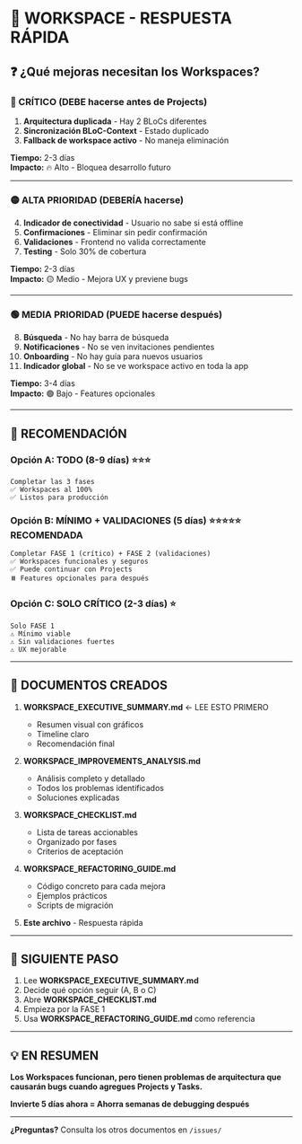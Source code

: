 # 📌 WORKSPACE - RESPUESTA RÁPIDA

## ❓ ¿Qué mejoras necesitan los Workspaces?

### 🔴 CRÍTICO (DEBE hacerse antes de Projects)

1. **Arquitectura duplicada** - Hay 2 BLoCs diferentes
2. **Sincronización BLoC-Context** - Estado duplicado
3. **Fallback de workspace activo** - No maneja eliminación

**Tiempo:** 2-3 días  
**Impacto:** 🔥 Alto - Bloquea desarrollo futuro

---

### 🟡 ALTA PRIORIDAD (DEBERÍA hacerse)

4. **Indicador de conectividad** - Usuario no sabe si está offline
5. **Confirmaciones** - Eliminar sin pedir confirmación
6. **Validaciones** - Frontend no valida correctamente
7. **Testing** - Solo 30% de cobertura

**Tiempo:** 2-3 días  
**Impacto:** 🟡 Medio - Mejora UX y previene bugs

---

### 🟢 MEDIA PRIORIDAD (PUEDE hacerse después)

8. **Búsqueda** - No hay barra de búsqueda
9. **Notificaciones** - No se ven invitaciones pendientes
10. **Onboarding** - No hay guía para nuevos usuarios
11. **Indicador global** - No se ve workspace activo en toda la app

**Tiempo:** 3-4 días  
**Impacto:** 🟢 Bajo - Features opcionales

---

## 🎯 RECOMENDACIÓN

### Opción A: TODO (8-9 días) ⭐⭐⭐

```
Completar las 3 fases
✅ Workspaces al 100%
✅ Listos para producción
```

### Opción B: MÍNIMO + VALIDACIONES (5 días) ⭐⭐⭐⭐⭐ RECOMENDADA

```
Completar FASE 1 (crítico) + FASE 2 (validaciones)
✅ Workspaces funcionales y seguros
✅ Puede continuar con Projects
⏸️ Features opcionales para después
```

### Opción C: SOLO CRÍTICO (2-3 días) ⭐

```
Solo FASE 1
⚠️ Mínimo viable
⚠️ Sin validaciones fuertes
⚠️ UX mejorable
```

---

## 📂 DOCUMENTOS CREADOS

1. **WORKSPACE_EXECUTIVE_SUMMARY.md** ← LEE ESTO PRIMERO

   - Resumen visual con gráficos
   - Timeline claro
   - Recomendación final

2. **WORKSPACE_IMPROVEMENTS_ANALYSIS.md**

   - Análisis completo y detallado
   - Todos los problemas identificados
   - Soluciones explicadas

3. **WORKSPACE_CHECKLIST.md**

   - Lista de tareas accionables
   - Organizado por fases
   - Criterios de aceptación

4. **WORKSPACE_REFACTORING_GUIDE.md**

   - Código concreto para cada mejora
   - Ejemplos prácticos
   - Scripts de migración

5. **Este archivo** - Respuesta rápida

---

## 🚀 SIGUIENTE PASO

1. Lee **WORKSPACE_EXECUTIVE_SUMMARY.md**
2. Decide qué opción seguir (A, B o C)
3. Abre **WORKSPACE_CHECKLIST.md**
4. Empieza por la FASE 1
5. Usa **WORKSPACE_REFACTORING_GUIDE.md** como referencia

---

## 💡 EN RESUMEN

**Los Workspaces funcionan, pero tienen problemas de arquitectura que causarán bugs cuando agregues Projects y Tasks.**

**Invierte 5 días ahora = Ahorra semanas de debugging después**

---

**¿Preguntas?** Consulta los otros documentos en `/issues/`

